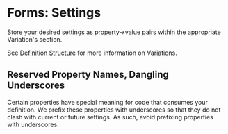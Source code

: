 # Forms: Settings

Store your desired settings as property->value pairs within the appropriate
Variation's section.

See [Definition Structure](definition-structure.md) for more information on
Variations.

## Reserved Property Names, Dangling Underscores

Certain properties have special meaning for code that consumes your definition.
We prefix these properties with underscores so that they do not clash with
current or future settings. As such, avoid prefixing properties with
underscores.
